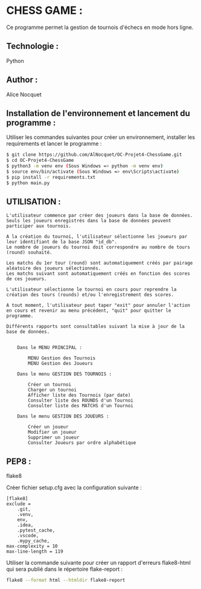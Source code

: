 
# CHESS GAME :

Ce programme permet la gestion de tournois d'échecs en mode hors ligne.

## Technologie :

Python

## Author :

Alice Nocquet


## Installation de l'environnement et lancement du programme :

Utiliser les commandes suivantes pour créer un environnement, installer les requirements et lancer le programme :

```bash
$ git clone https://github.com/AlNocquet/OC-Projet4-ChessGame.git
$ cd OC-Projet4-ChessGame
$ python3 -m venv env (Sous Windows => python -m venv env)
$ source env/bin/activate (Sous Windows => env\Scripts\activate)
$ pip install -r requirements.txt
$ python main.py
```

## UTILISATION :

    L'utilisateur commence par créer des joueurs dans la base de données.
    Seuls les joueurs enregistrés dans la base de données peuvent participer aux tournois.

    A la création du tournoi, l'utilisateur sélectionne les joueurs par leur identifiant de la base JSON "id_db".
    Le nombre de joueurs du tournoi doit correspondre au nombre de tours (round) souhaité.

    Les matchs du 1er tour (round) sont automatiquement créés par pairage aléatoire des joueurs sélectionnés.
    Les matchs suivant sont automatiquement créés en fonction des scores de ces joueurs.

    L'utilisateur sélectionne le tournoi en cours pour reprendre la création des tours (rounds) et/ou l'enregistrement des scores.

    A tout moment, l'utilisateur peut taper "exit" pour annuler l'action en cours et revenir au menu précédent, "quit" pour quitter le programme.

    Différents rapports sont consultables suivant la mise à jour de la base de données.
        
        
        Dans le MENU PRINCIPAL :
            
            MENU Gestion des Tournois
            MENU Gestion des Joueurs
        
        Dans le menu GESTION DES TOURNOIS :

            Créer un tournoi
            Charger un tournoi
            Afficher liste des Tournois (par date)
            Consulter liste des ROUNDS d'un Tournoi
            Consulter liste des MATCHS d'un Tournoi

        Dans le menu GESTION DES JOUEURS :

            Créer un joueur
            Modifier un joueur
            Supprimer un joueur
            Consulter Joueurs par ordre alphabétique


## PEP8 :

flake8

Créer fichier setup.cfg avec la configuration suivante :

```
[flake8]
exclude =
    .git,    
    .venv,
    env,
    .idea,
    .pytest_cache,
    .vscode,
    .mypy_cache,
max-complexity = 10
max-line-length = 119
```

Utiliser la commande suivante pour créer un rapport d'erreurs flake8-html qui sera publié dans le répertoire flake-report : 

```bash
flake8 --format html --htmldir flake8-report
```
